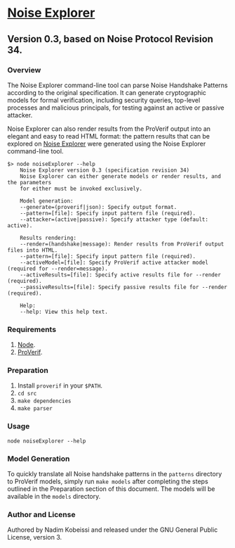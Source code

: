 # [Noise Explorer](https://noiseexplorer.com)
## Version 0.3, based on Noise Protocol Revision 34.

### Overview
The Noise Explorer command-line tool can parse Noise Handshake Patterns according to the original specification. It can generate cryptographic models for formal verification, including security queries, top-level processes and malicious principals, for testing against an active or passive attacker.

Noise Explorer can also render results from the ProVerif output into an elegant and easy to read HTML format: the pattern results that can be explored on [Noise Explorer](https://noiseexplorer.com) were generated using the Noise Explorer command-line tool.

```
$> node noiseExplorer --help
	Noise Explorer version 0.3 (specification revision 34)
	Noise Explorer can either generate models or render results, and the parameters
	for either must be invoked exclusively.
	
	Model generation:
	--generate=(proverif|json): Specify output format.
	--pattern=[file]: Specify input pattern file (required).
	--attacker=(active|passive): Specify attacker type (default: active).
	
	Results rendering:
	--render=(handshake|message): Render results from ProVerif output files into HTML.
	--pattern=[file]: Specify input pattern file (required).
	--activeModel=[file]: Specify ProVerif active attacker model (required for --render=message).
	--activeResults=[file]: Specify active results file for --render (required).
	--passiveResults=[file]: Specify passive results file for --render (required).

	Help:
	--help: View this help text.
```

### Requirements
1. [Node](https://nodejs.org).
2. [ProVerif](http://prosecco.gforge.inria.fr/personal/bblanche/proverif/).

### Preparation
1. Install `proverif` in your `$PATH`.
1. `cd src`
2. `make dependencies`
3. `make parser`

### Usage
`node noiseExplorer --help`

### Model Generation
To quickly translate all Noise handshake patterns in the `patterns` directory to ProVerif models, simply run `make models` after completing the steps outlined in the Preparation section of this document. The models will be available in the `models` directory.

### Author and License
Authored by Nadim Kobeissi and released under the GNU General Public License, version 3.
